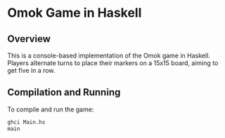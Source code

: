 # Omok Game in Haskell

## Overview
This is a console-based implementation of the Omok game in Haskell. Players alternate turns to place their markers on a 15x15 board, aiming to get five in a row.

## Compilation and Running
To compile and run the game:
```bash
ghci Main.hs
main
